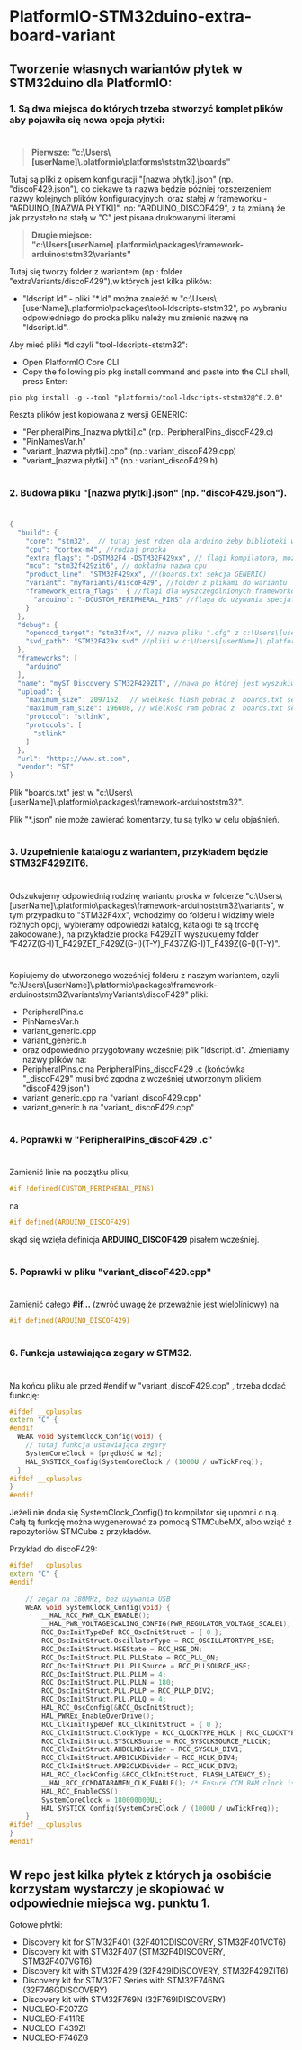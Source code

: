 # PlatformIO-STM32duino-extra-board-variant
## Tworzenie własnych wariantów płytek w STM32duino dla PlatformIO:

### 1. Są dwa miejsca do których trzeba stworzyć komplet plików aby pojawiła się nowa opcja płytki:
#
>**Pierwsze: "c:\Users\\[userName]\\.platformio\platforms\ststm32\boards\"**

Tutaj są pliki z opisem konfiguracji "[nazwa płytki].json" (np. "discoF429.json"), 
co ciekawe ta nazwa będzie później rozszerzeniem nazwy kolejnych plików konfiguracyjnych, oraz stałej w frameworku -  "ARDUINO_[NAZWA PŁYTKI]", np: "ARDUINO_DISCOF429", z tą zmianą że jak przystało na stałą w "C" jest pisana drukowanymi literami.

>**Drugie miejsce: "c:\Users\[userName]\.platformio\packages\framework-arduinoststm32\variants\"**

Tutaj się tworzy folder z wariantem (np.: folder "extraVariants/discoF429"),w których jest kilka plików:
* "ldscript.ld" - pliki "*.ld" można znaleźć w "c:\Users\\[userName]\\.platformio\packages\tool-ldscripts-ststm32\", po wybraniu odpowiedniego do procka pliku należy mu zmienić nazwę na "ldscript.ld".

Aby mieć pliki *ld czyli "tool-ldscripts-ststm32": 

* Open PlatformIO Core CLI
* Copy the following pio pkg install command and paste into the CLI shell, press Enter:
```
pio pkg install -g --tool "platformio/tool-ldscripts-ststm32@^0.2.0"
```
Reszta plików jest kopiowana z wersji GENERIC:
* "PeripheralPins_[nazwa płytki].c" (np.: PeripheralPins_discoF429.c)
* "PinNamesVar.h"
* "variant_[nazwa płytki].cpp" (np.: variant_discoF429.cpp)
* "variant_[nazwa płytki].h" (np.: variant_discoF429.h)

#

### 2. Budowa pliku "[nazwa płytki].json" (np. "discoF429.json").
#

```java
{
  "build": {
    "core": "stm32",  // tutaj jest rdzeń dla arduino żeby biblioteki wiedziały 
    "cpu": "cortex-m4", //rodzaj procka
    "extra_flags": "-DSTM32F4 -DSTM32F429xx", // flagi kompilatora, można podejrzeć w innych plikach json, 
    "mcu": "stm32f429zit6", // dokładna nazwa cpu 
    "product_line": "STM32F429xx", //(boards.txt sekcja GENERIC)
    "variant": "myVariants/discoF429", //folder z plikami do wariantu  
    "framework_extra_flags": { //flagi dla wyszczególnionych frameworków
      "arduino": "-DCUSTOM_PERIPHERAL_PINS" //flaga do używania specjalnych nazw wariantów w katalogu wariantów
    }
  },
  "debug": {
    "openocd_target": "stm32f4x", // nazwa pliku ".cfg" z c:\Users\[userName]\.platformio\packages\tool-openocd\scripts\target\
    "svd_path": "STM32F429x.svd" //pliki w c:\Users\[userName]\.platformio\platforms\ststm32\misc\svd\
  },
  "frameworks": [
    "arduino"
  ],
  "name": "myST Discovery STM32F429ZIT", //nawa po której jest wyszukiwana płytka przy tworzeniu projektu
  "upload": {
    "maximum_size": 2097152,  // wielkość flash pobrać z  boards.txt sekcja GENERIC
    "maximum_ram_size": 196608, // wielkość ram pobrać z  boards.txt sekcja GENERIC, moża być niezgodna z opisem w DS cpu
    "protocol": "stlink", 
    "protocols": [
      "stlink"
    ]
  },
  "url": "https://www.st.com", 
  "vendor": "ST"
}
```

Plik "boards.txt" jest w "c:\Users\\[userName]\\.platformio\packages\framework-arduinoststm32\". 

Plik "*.json" nie może zawierać komentarzy, tu są tylko w celu objaśnień.
#
### 3. Uzupełnienie katalogu z wariantem, przykładem będzie STM32F429ZIT6.

#
Odszukujemy odpowiednią rodzinę wariantu procka w folderze 
"c:\Users\\[userName]\\.platformio\packages\framework-arduinoststm32\variants\", w tym przypadku to "STM32F4xx", wchodzimy do folderu i widzimy wiele różnych opcji, wybieramy odpowiedzi katalog, katalogi te są trochę zakodowane:), na przykładzie procka F429ZIT wyszukujemy folder "F427Z(G-I)T_F429ZET_F429Z(G-I)(T-Y)_F437Z(G-I)T_F439Z(G-I)(T-Y)".
#

Kopiujemy do utworzonego wcześniej folderu z naszym wariantem, czyli "c:\Users\\[userName]\\.platformio\packages\framework-arduinoststm32\variants\myVariants\discoF429\" pliki:
- PeripheralPins.c
- PinNamesVar.h
- variant_generic.cpp
- variant_generic.h
- oraz odpowiednio przygotowany wcześniej plik "ldscript.ld".
Zmieniamy nazwy plików na:
- PeripheralPins.c na  PeripheralPins_discoF429 .c (końcówka "_discoF429" musi być zgodna z wcześniej utworzonym plikiem "discoF429.json")
- variant_generic.cpp na "variant_discoF429.cpp"
- variant_generic.h na "variant_ discoF429.cpp"
# 

### 4. Poprawki w  "PeripheralPins_discoF429 .c"

#
Zamienić  linie na początku pliku,
```c
#if !defined(CUSTOM_PERIPHERAL_PINS)
```
 na
```c
#if defined(ARDUINO_DISCOF429)
```
skąd się wzięła definicja  **ARDUINO_DISCOF429** pisałem wcześniej.

#
 ### 5. Poprawki w pliku "variant_discoF429.cpp"

 #
 Zamienić całego **#if...** (zwróć uwagę że przeważnie jest wieloliniowy) na 
```c
#if defined(ARDUINO_DISCOF429)
```

#

### 6. Funkcja ustawiająca zegary w STM32.

#
Na końcu pliku ale przed #endif w "variant_discoF429.cpp" , trzeba dodać funkcję:

```c++
#ifdef __cplusplus
extern "C" {
#endif
  WEAK void SystemClock_Config(void) {
	// tutaj funkcja ustawiająca zegary 
    SystemCoreClock = [prędkość w Hz];
    HAL_SYSTICK_Config(SystemCoreClock / (1000U / uwTickFreq));
  }
#ifdef __cplusplus
}
#endif
```
Jeżeli nie doda się SystemClock_Config() to kompilator się upomni o nią.
Całą tą funkcję można wygenerować za pomocą STMCubeMX, albo wziąć z repozytoriów STMCube z przykładów.

Przykład do discoF429:

```c++
#ifdef __cplusplus
extern "C" {
#endif
 
    // zegar na 180MHz, bez używania USB
    WEAK void SystemClock_Config(void) {
        __HAL_RCC_PWR_CLK_ENABLE();
        __HAL_PWR_VOLTAGESCALING_CONFIG(PWR_REGULATOR_VOLTAGE_SCALE1);
        RCC_OscInitTypeDef RCC_OscInitStruct = { 0 };
        RCC_OscInitStruct.OscillatorType = RCC_OSCILLATORTYPE_HSE;
        RCC_OscInitStruct.HSEState = RCC_HSE_ON;
        RCC_OscInitStruct.PLL.PLLState = RCC_PLL_ON;
        RCC_OscInitStruct.PLL.PLLSource = RCC_PLLSOURCE_HSE;
        RCC_OscInitStruct.PLL.PLLM = 4;
        RCC_OscInitStruct.PLL.PLLN = 180;
        RCC_OscInitStruct.PLL.PLLP = RCC_PLLP_DIV2;
        RCC_OscInitStruct.PLL.PLLQ = 4;
        HAL_RCC_OscConfig(&RCC_OscInitStruct);
        HAL_PWREx_EnableOverDrive();
        RCC_ClkInitTypeDef RCC_ClkInitStruct = { 0 };
        RCC_ClkInitStruct.ClockType = RCC_CLOCKTYPE_HCLK | RCC_CLOCKTYPE_SYSCLK | RCC_CLOCKTYPE_PCLK1 | RCC_CLOCKTYPE_PCLK2;
        RCC_ClkInitStruct.SYSCLKSource = RCC_SYSCLKSOURCE_PLLCLK;
        RCC_ClkInitStruct.AHBCLKDivider = RCC_SYSCLK_DIV1;
        RCC_ClkInitStruct.APB1CLKDivider = RCC_HCLK_DIV4;
        RCC_ClkInitStruct.APB2CLKDivider = RCC_HCLK_DIV2;
        HAL_RCC_ClockConfig(&RCC_ClkInitStruct, FLASH_LATENCY_5);
        __HAL_RCC_CCMDATARAMEN_CLK_ENABLE(); /* Ensure CCM RAM clock is enabled */
        HAL_RCC_EnableCSS();
        SystemCoreClock = 180000000UL;
        HAL_SYSTICK_Config(SystemCoreClock / (1000U / uwTickFreq));
    }
#ifdef __cplusplus
}
#endif

```

#

## W repo jest kilka płytek z których ja osobiście korzystam wystarczy je skopiować w odpowiednie miejsca wg. punktu 1.

Gotowe płytki:

* Discovery kit for STM32F401 (32F401CDISCOVERY, STM32F401VCT6)
* Discovery kit with STM32F407 (STM32F4DISCOVERY, STM32F407VGT6)
* Discovery kit with STM32F429 (32F429IDISCOVERY, STM32F429ZIT6)
* Discovery kit for STM32F7 Series with STM32F746NG (32F746GDISCOVERY)
* Discovery kit with STM32F769N (32F769IDISCOVERY)
* NUCLEO-F207ZG
* NUCLEO-F411RE
* NUCLEO-F439ZI
* NUCLEO-F746ZG

